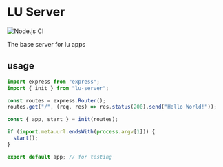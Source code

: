 # LU Server

![Node.js CI](https://github.com/BonnierNews/lu-server/actions/workflows/nodejs.yml/badge.svg)

The base server for lu apps

## usage

```js
import express from "express";
import { init } from "lu-server";

const routes = express.Router();
routes.get("/", (req, res) => res.status(200).send("Hello World!"));

const { app, start } = init(routes);

if (import.meta.url.endsWith(process.argv[1])) {
  start();
}

export default app; // for testing
```

